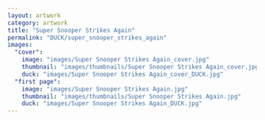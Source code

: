 ```yaml
---
layout: artwork
category: artwork
title: "Super Snooper Strikes Again"
permalink: "DUCK/super_snooper_strikes_again"
images:
  "cover":
    image: "images/Super Snooper Strikes Again_cover.jpg"
    thumbnail: "images/thumbnails/Super Snooper Strikes Again_cover.jpg"
    duck: "images/Super Snooper Strikes Again_cover_DUCK.jpg"
  "first page":
    image: "images/Super Snooper Strikes Again.jpg"
    thumbnail: "images/thumbnails/Super Snooper Strikes Again.jpg"
    duck: "images/Super Snooper Strikes Again_DUCK.jpg"
---
```

